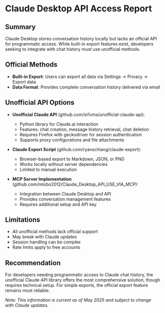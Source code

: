 # Claude Desktop API Access Report

## Summary
Claude Desktop stores conversation history locally but lacks an official API for programmatic access. While built-in export features exist, developers seeking to integrate with chat history must use unofficial methods.

## Official Methods
- **Built-in Export**: Users can export all data via Settings → Privacy → Export data
- **Data Format**: Provides complete conversation history delivered via email

## Unofficial API Options
- **Unofficial Claude API** (github.com/st1vms/unofficial-claude-api):
  - Python library for Claude.ai interaction
  - Features: chat creation, message history retrieval, chat deletion
  - Requires Firefox with geckodriver for session authentication
  - Supports proxy configurations and file attachments

- **Claude Export Script** (github.com/ryanschiang/claude-export):
  - Browser-based export to Markdown, JSON, or PNG
  - Works locally without server dependencies
  - Limited to manual execution

- **MCP Server Implementation** (github.com/mlobo2012/Claude_Desktop_API_USE_VIA_MCP):
  - Integration between Claude Desktop and API
  - Provides conversation management features
  - Requires additional setup and API key

## Limitations
- All unofficial methods lack official support
- May break with Claude updates
- Session handling can be complex
- Rate limits apply to free accounts

## Recommendation
For developers needing programmatic access to Claude chat history, the unofficial Claude API library offers the most comprehensive solution, though requires technical setup. For simple exports, the official export feature remains most reliable.

*Note: This information is current as of May 2025 and subject to change with Claude updates.*